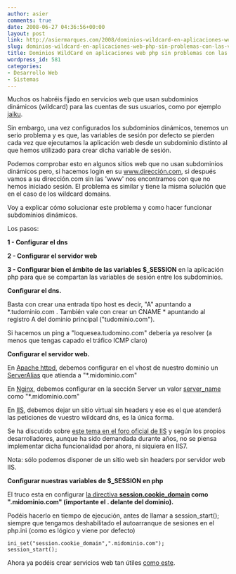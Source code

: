 ```yaml
---
author: asier
comments: true
date: 2008-06-27 04:36:56+00:00
layout: post
link: http://asiermarques.com/2008/dominios-wildcard-en-aplicaciones-web-php-sin-problemas-con-las-variables-_session/
slug: dominios-wildcard-en-aplicaciones-web-php-sin-problemas-con-las-variables-_session
title: Dominios WildCard en aplicaciones web php sin problemas con las variables $_SESSION
wordpress_id: 581
categories:
- Desarrollo Web
- Sistemas
---
```


Muchos os habréis fijado en servicios web que usan subdominios dinámicos (wildcard) para las cuentas de sus usuarios, como por ejemplo [jaiku](http://asiermarques.jaiku.com/).

Sin embargo, una vez configurados los subdominios dinámicos, tenemos un serio problema y es que, las variables de sesión por defecto se pierden cada vez que ejecutamos la aplicación web desde un subdominio distinto al que hemos utilizado para crear dicha variable de sesión.

Podemos comprobar esto en algunos sitios web que no usan subdominios dinámicos pero, si hacemos login en su www.dirección.com, si después vamos a su dirección.com sin las 'www' nos encontramos con que no hemos iniciado sesión. El problema es similar y tiene la misma solución que en el caso de los wildcard domains.

Voy a explicar cómo solucionar este problema y como hacer funcionar subdominios dinámicos.

Los pasos:

**1 - Configurar el dns**

**2 - Configurar el servidor web**

**3 - Configurar bien el ámbito de las variables $_SESSION** en la aplicación php para que se compartan las variables de sesión entre los subdominios.

**Configurar el dns.**

Basta con crear una entrada tipo host es decir, "A" apuntando a *.tudominio.com . También vale con crear un CNAME * apuntando al registro A del dominio principal ("tudominio.com").

Si hacemos un ping a "loquesea.tudomino.com" debería ya resolver (a menos que tengas capado el tráfico ICMP claro)

**Configurar el servidor web.**

En [Apache httpd](http://httpd.apache.org/), debemos configurar en el vhost de nuestro dominio un [ServerAlias](http://httpd.apache.org/docs/2.0/mod/core.html#serveralias) que atienda a "*.midominio.com"

En [Nginx](http://nginx.net/), debemos configurar en la sección Server un valor [server_name](http://wiki.codemongers.com/NginxHttpCoreModule#server_name) como "*.midominio.com"

En [IIS](http://iis.net), debemos dejar un sitio virtual sin headers y ese es el que atenderá las peticiones de vuestro wildcard dns, es la única forma.

Se ha discutido sobre [este tema en el foro oficial de IIS](http://forums.iis.net/t/1095760.aspx) y según los propios desarrolladores, aunque ha sido demandada durante años, no se piensa implementar dicha funcionalidad por ahora, ni siquiera en IIS7.

Nota: sólo podemos disponer de un sitio web sin headers por servidor web IIS.

**Configurar nuestras variables de $_SESSION en php**

El truco esta en configurar [la directiva ](http://es2.php.net/manual/es/session.configuration.php)**[session.cookie_domain](http://es2.php.net/manual/es/session.configuration.php) **como ".midominio.com"** **(importante el** . **delante del dominio)**.**

Podéis hacerlo en tiempo de ejecución, antes de llamar a session_start(); siempre que tengamos deshabilitado el autoarranque de sesiones en el php.ini (como es lógico y viene por defecto)

    
    ini_set("session.cookie_domain",".midominio.com");
    session_start();


Ahora ya podéis crear servicios web tan útiles [como este](http://esgay.com).
